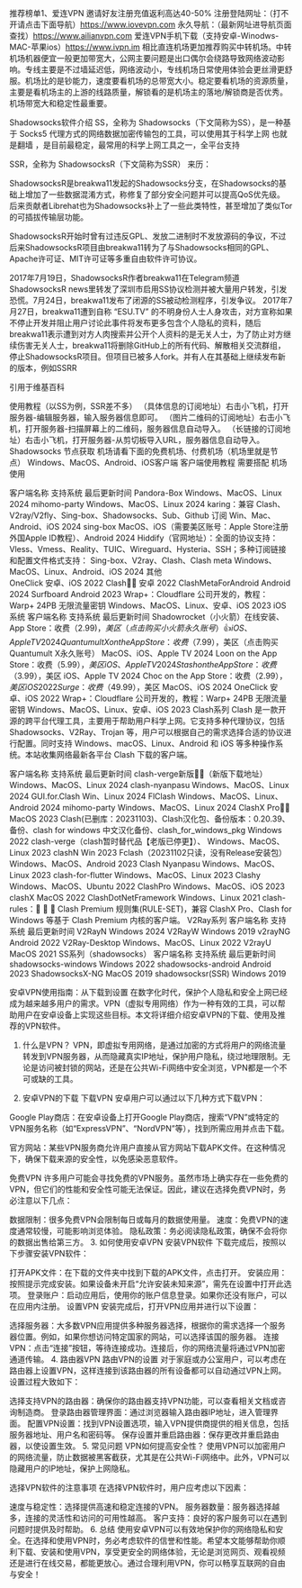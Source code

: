 推荐榜单1、爱连VPN 邀请好友注册充值返利高达40-50% 
注册登陆网址：（打不开请点击下面导航）https://www.iovevpn.com
永久导航：（最新网址进导航页面查找）https://www.ailianvpn.com
爱连VPN手机下载（支持安卓-Winodws-MAC-苹果ios）https://www.ivpn.im
相比直连机场更加推荐购买中转机场。中转机场机器便宜一般更加带宽大，公网主要问题是出口偶尔会绕路导致网络波动影响。专线主要是不过墙延迟低，网络波动小，专线机场日常使用体验会更丝滑更舒服。机场比的是钞能力，速度要看机场的总带宽大小。稳定要看机场的资源质量，主要是看机场主的上游的线路质量，解锁看的是机场主的落地/解锁商是否优秀。机场带宽大和稳定性最重要。

Shadowsocks软件介绍
SS，全称为 Shadowsocks（下文简称为SS），是一种基于 Socks5 代理方式的网络数据加密传输包的工具，可以使用其于科学上网 也就是翻墙 ，是目前最稳定，最常用的科学上网工具之一，全平台支持

SSR，全称为 ShadowsocksR（下文简称为SSR） 来历：

ShadowsocksR是breakwa11发起的Shadowsocks分支，在Shadowsocks的基础上增加了一些数据混淆方式，称修复了部分安全问题并可以提高QoS优先级。后来贡献者Librehat也为Shadowsocks补上了一些此类特性，甚至增加了类似Tor的可插拔传输层功能。

ShadowsocksR开始时曾有过违反GPL、发放二进制时不发放源码的争议，不过后来ShadowsocksR项目由breakwa11转为了与Shadowsocks相同的GPL、Apache许可证、MIT许可证等多重自由软件许可协议。

2017年7月19日，ShadowsocksR作者breakwa11在Telegram频道ShadowsocksR news里转发了深圳市启用SS协议检测并被大量用户转发，引发恐慌。7月24日，breakwa11发布了闭源的SS被动检测程序，引发争议。 2017年7月27日，breakwa11遭到自称 “ESU.TV” 的不明身份人士人身攻击，对方宣称如果不停止开发并阻止用户讨论此事件将发布更多包含个人隐私的资料，随后breakwa11表示遭到对方人肉搜索并公开个人资料的是无关人士，为了防止对方继续伤害无关人士，breakwa11将删除GitHub上的所有代码、解散相关交流群组，停止ShadowsocksR项目。但项目已被多人fork。并有人在其基础上继续发布新的版本，例如SSRR

引用于维基百科

使用教程（以SS为例，SSR差不多）
（具体信息的订阅地址）右击小飞机，打开服务器-编辑服务器，输入服务器信息即可。
（图片二维码的订阅地址）右击小飞机，打开服务器-扫描屏幕上的二维码，服务器信息自动导入。
（长链接的订阅地址）右击小飞机，打开服务器-从剪切板导入URL，服务器信息自动导入。
Shadowsocks 节点获取
机场请看下面的免费机场、付费机场（机场里就是节点）
Windows、MacOS、Android、iOS客户端
客户端使用教程 需要搭配 机场 使用

客户端名称	支持系统	最后更新时间
Pandora-Box	Windows、MacOS、Linux	2024
mihomo-party	Windows、MacOS、Linux	2024
karing：兼容 Clash、V2ray/V2fly、Sing-box、Shadowsocks、Sub、Github 订阅	Win、Mac、Android、iOS	2024
sing-box	MacOS、iOS（需要美区账号：Apple Store注册外国Apple ID教程）、Android	2024
Hiddify（官网地址）：全面的协议支持：Vless、Vmess、Reality、TUIC、Wireguard、Hysteria、SSH；多种订阅链接和配置文件格式支持： Sing-box、V2ray、Clash、Clash meta	Windows、MacOS、Linux、Android、iOS	2024
其他	
OneClick	安卓、iOS	2022
Clash👍🏻	安卓	2022
ClashMetaForAndroid	Android	2024
Surfboard	Android	2023
Wrap+：Cloudflare 公司开发的，教程：Warp+ 24PB 无限流量密钥	Windows、MacOS、Linux、安卓、iOS	2023
iOS系统
客户端名称	支持系统	最后更新时间
Shadowrocket（小火箭）在线安装、App Store：收费（$2.99)，美区（点击购买小火箭永久账号）👍	iOS、Apple TV	2024
Quantumult X on the App Store：收费（$7.99），美区（点击购买Quantumult X永久账号）	MacOS、iOS、Apple TV	2024
Loon on the App Store：收费（$5.99），美区	iOS、Apple TV	2024
Stash on the App Store：收费（$3.99），美区	iOS、Apple TV	2024
Choc on the App Store：收费（$2.99），美区	iOS	2022
Surge：收费（$49.99），美区	MacOS、iOS	2024
OneClick	安卓、iOS	2022
Wrap+：Cloudflare 公司开发的，教程：Warp+ 24PB 无限流量密钥	Windows、MacOS、Linux、安卓、iOS	2023
Clash系列
Clash 是一款开源的跨平台代理工具，主要用于帮助用户科学上网。它支持多种代理协议，包括 Shadowsocks、V2Ray、Trojan 等，用户可以根据自己的需求选择合适的协议进行配置。同时支持 Windows、macOS、Linux、Android 和 iOS 等多种操作系统。本站收集网络最新各平台 Clash 下载的客户端。

客户端名称	支持系统	最后更新时间
clash-verge新版👍🏻（新版下载地址）	Windows、MacOS、Linux	2024
clash-nyanpasu	Windows、MacOS、Linux	2024
GUI.for.Clash	Win、Linux	2024
FlClash	Windows、MacOS、Linux、Android	2024
mihomo-party	Windows、MacOS、Linux	2024
ClashX Pro👍🏻	MacOS	2023
Clash(已删库：20231103)、Clash汉化包、备份版本：0.20.39、备份、clash for windows 中文汉化备份、clash_for_windows_pkg	Windows	2022
clash-verge（clash暂时替代品【老版已停更】）、	Windows、MacOS、Linux	2023
clashN	Win	2023
Fclash（20231102只读，没有Release安装包）	Windows、MacOS、Android	2023
Clash Nyanpasu	Windows、MacOS、Linux	2023
clash-for-flutter	Windows、MacOS、Linux	2023
Clashy	Windows、MacOS、Ubuntu	2022
ClashPro	Windows、MacOS、iOS	2023
clashX	MacOS	2022
ClashDotNetFramework	Windows、Linux	2021
clash-rules：🦄️ 🎃 👻 Clash Premium 规则集(RULE-SET)，兼容 ClashX Pro、Clash for Windows 等基于 Clash Premium 内核的客户端。
V2Ray系列
客户端名称	支持系统	最后更新时间
V2RayN	Windows	2024
V2RayW	Windows	2019
v2rayNG	Android	2022
V2Ray-Desktop	Windows、MacOS、Linux	2022
V2rayU	MacOS	2021
SS系列（shadowsocks）
客户端名称	支持系统	最后更新时间
shadowsocks-windows	Windows	2022
shadowsocks-android	Android	2023
ShadowsocksX-NG	MacOS	2019
shadowsocksr(SSR)	Windows	2019

安卓VPN使用指南：从下载到设置
在数字化时代，保护个人隐私和安全上网已经成为越来越多用户的需求。VPN（虚拟专用网络）作为一种有效的工具，可以帮助用户在安卓设备上实现这些目标。本文将详细介绍安卓VPN的下载、使用及推荐的VPN软件。

1. 什么是VPN？
VPN，即虚拟专用网络，是通过加密的方式将用户的网络流量转发到VPN服务器，从而隐藏真实IP地址，保护用户隐私，绕过地理限制。无论是访问被封锁的网站，还是在公共Wi-Fi网络中安全浏览，VPN都是一个不可或缺的工具。

2. 安卓VPN的下载
下载VPN
安卓用户可以通过以下几种方式下载VPN：

Google Play商店：在安卓设备上打开Google Play商店，搜索“VPN”或特定的VPN服务名称（如“ExpressVPN”、“NordVPN”等），找到所需应用并点击下载。

官方网站：某些VPN服务商允许用户直接从官方网站下载APK文件。在这种情况下，确保下载来源的安全性，以免感染恶意软件。

免费VPN
许多用户可能会寻找免费的VPN服务。虽然市场上确实存在一些免费的VPN，但它们的性能和安全性可能无法保证。因此，建议在选择免费VPN时，务必注意以下几点：

数据限制：很多免费VPN会限制每日或每月的数据使用量。
速度：免费VPN的速度通常较慢，可能影响浏览体验。
隐私政策：务必阅读隐私政策，确保不会将你的数据出售给第三方。
3. 如何使用安卓VPN
安装VPN软件
下载完成后，按照以下步骤安装VPN软件：

打开APK文件：在下载的文件夹中找到下载的APK文件，点击打开。
安装应用：按照提示完成安装。如果设备未开启“允许安装未知来源”，需先在设置中打开此选项。
登录账户：启动应用后，使用你的账户信息登录。如果你还没有账户，可以在应用内注册。
设置VPN
安装完成后，打开VPN应用并进行以下设置：

选择服务器：大多数VPN应用提供多种服务器选择，根据你的需求选择一个服务器位置。例如，如果你想访问特定国家的网站，可以选择该国的服务器。
连接VPN：点击“连接”按钮，等待连接成功。连接后，你的网络流量将通过VPN加密通道传输。
4. 路由器VPN
路由VPN的设置
对于家庭或办公室用户，可以考虑在路由器上设置VPN，这样连接到该路由器的所有设备都可以自动通过VPN上网。设置过程大致如下：

选择支持VPN的路由器：确保你的路由器支持VPN功能，可以查看相关文档或咨询制造商。
登录路由器管理界面：通过浏览器输入路由器IP地址，进入管理界面。
配置VPN设置：找到VPN设置选项，输入VPN提供商提供的相关信息，包括服务器地址、用户名和密码等。
保存设置并重启路由器：保存更改并重启路由器，以使设置生效。
5. 常见问题
VPN如何提高安全性？
使用VPN可以加密用户的网络流量，防止数据被黑客截获，尤其是在公共Wi-Fi网络中。此外，VPN可以隐藏用户的IP地址，保护上网隐私。

选择VPN软件的注意事项
在选择VPN软件时，用户应考虑以下因素：

速度与稳定性：选择提供高速和稳定连接的VPN。
服务器数量：服务器选择越多，连接的灵活性和访问的可用性越高。
客户支持：良好的客户服务可以在遇到问题时提供及时帮助。
6. 总结
使用安卓VPN可以有效地保护你的网络隐私和安全。在选择和使用VPN时，务必考虑软件的信誉和性能。希望本文能够帮助你顺利下载、安装和使用VPN，享受更安全的网络体验，无论是浏览网页、观看视频还是进行在线交易，都能更放心。通过合理利用VPN，你可以畅享互联网的自由与安全！

